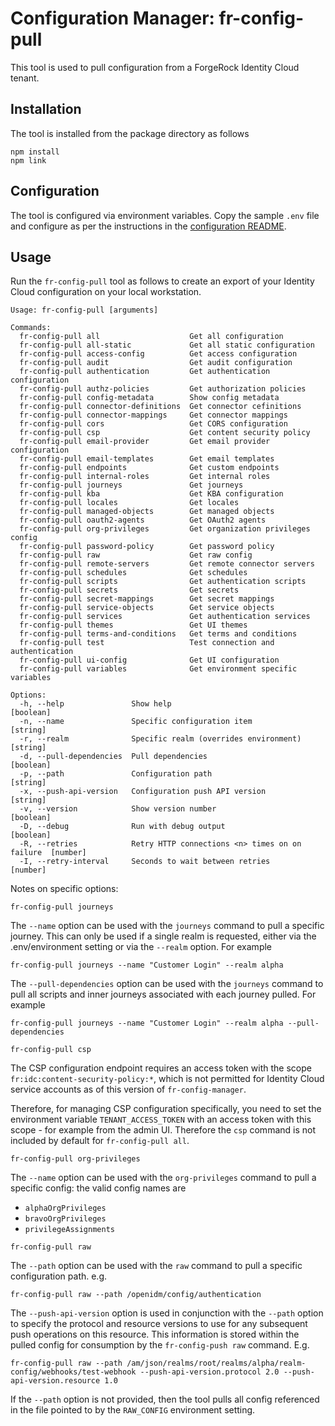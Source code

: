 # Configuration Manager: fr-config-pull

This tool is used to pull configuration from a ForgeRock Identity Cloud tenant.

## Installation

The tool is installed from the package directory as follows

```
npm install
npm link
```

## Configuration

The tool is configured via environment variables. Copy the sample `.env` file and configure as per the instructions in the [configuration README](../docs/environment.md).

## Usage

Run the `fr-config-pull` tool as follows to create an export of your Identity Cloud configuration on your local workstation.

```
Usage: fr-config-pull [arguments]

Commands:
  fr-config-pull all                    Get all configuration
  fr-config-pull all-static             Get all static configuration
  fr-config-pull access-config          Get access configuration
  fr-config-pull audit                  Get audit configuration
  fr-config-pull authentication         Get authentication configuration
  fr-config-pull authz-policies         Get authorization policies
  fr-config-pull config-metadata        Show config metadata
  fr-config-pull connector-definitions  Get connector cefinitions
  fr-config-pull connector-mappings     Get connector mappings
  fr-config-pull cors                   Get CORS configuration
  fr-config-pull csp                    Get content security policy
  fr-config-pull email-provider         Get email provider configuration
  fr-config-pull email-templates        Get email templates
  fr-config-pull endpoints              Get custom endpoints
  fr-config-pull internal-roles         Get internal roles
  fr-config-pull journeys               Get journeys
  fr-config-pull kba                    Get KBA configuration
  fr-config-pull locales                Get locales
  fr-config-pull managed-objects        Get managed objects
  fr-config-pull oauth2-agents          Get OAuth2 agents
  fr-config-pull org-privileges         Get organization privileges config
  fr-config-pull password-policy        Get password policy
  fr-config-pull raw                    Get raw config
  fr-config-pull remote-servers         Get remote connector servers
  fr-config-pull schedules              Get schedules
  fr-config-pull scripts                Get authentication scripts
  fr-config-pull secrets                Get secrets
  fr-config-pull secret-mappings        Get secret mappings
  fr-config-pull service-objects        Get service objects
  fr-config-pull services               Get authentication services
  fr-config-pull themes                 Get UI themes
  fr-config-pull terms-and-conditions   Get terms and conditions
  fr-config-pull test                   Test connection and authentication
  fr-config-pull ui-config              Get UI configuration
  fr-config-pull variables              Get environment specific variables

Options:
  -h, --help               Show help                                      [boolean]
  -n, --name               Specific configuration item                     [string]
  -r, --realm              Specific realm (overrides environment)          [string]
  -d, --pull-dependencies  Pull dependencies                              [boolean]
  -p, --path               Configuration path                              [string]
  -x, --push-api-version   Configuration push API version                  [string]
  -v, --version            Show version number                            [boolean]
  -D, --debug              Run with debug output                          [boolean]
  -R, --retries            Retry HTTP connections <n> times on on failure  [number]
  -I, --retry-interval     Seconds to wait between retries                 [number]
```

Notes on specific options:

`fr-config-pull journeys`

The `--name` option can be used with the `journeys` command to pull a specific journey. This can only be used if a single realm is requested, either via the .env/environment setting or via the `--realm` option. For example

```
fr-config-pull journeys --name "Customer Login" --realm alpha
```

The `--pull-dependencies` option can be used with the `journeys` command to pull all scripts and inner journeys associated with each journey pulled. For example

```
fr-config-pull journeys --name "Customer Login" --realm alpha --pull-dependencies
```

`fr-config-pull csp`

The CSP configuration endpoint requires an access token with the scope `fr:idc:content-security-policy:*`,
which is not permitted for Identity Cloud service accounts as of this version of `fr-config-manager`.

Therefore, for managing CSP configuration specifically, you need to set the environment variable
`TENANT_ACCESS_TOKEN` with an access token with this scope - for example from the admin UI. Therefore
the `csp` command is not included by default for `fr-config-pull all`.

`fr-config-pull org-privileges`

The `--name` option can be used with the `org-privileges` command to pull a specific config: the valid config names are

- `alphaOrgPrivileges`
- `bravoOrgPrivileges`
- `privilegeAssignments`

`fr-config-pull raw`

The `--path` option can be used with the `raw` command to pull a specific configuration path. e.g.

```
fr-config-pull raw --path /openidm/config/authentication
```

The `--push-api-version` option is used in conjunction with the `--path` option to specify the protocol and resource versions to use for any subsequent push operations on this resource. This information is stored within the pulled config for consumption by the `fr-config-push raw` command. E.g.

```
fr-config-pull raw --path /am/json/realms/root/realms/alpha/realm-config/webhooks/test-webhook --push-api-version.protocol 2.0 --push-api-version.resource 1.0
```

If the `--path` option is not provided, then the tool pulls all config referenced in the file pointed to by the `RAW_CONFIG` environment setting.
